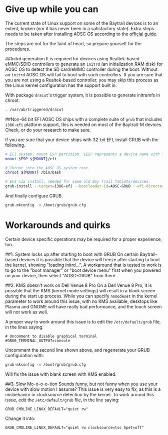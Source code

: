Give up while you can
=====================
The current state of Linux support on some of the Baytrail devices is to an extent, broken 
(nor it has never been in a satisfactory state). Extra steps needs to be taken after 
installing AOSC OS according to the 
[official guide](https://github.com/AOSC-Dev/aosc-os/blob/master/how-to-install.md).

The steps are not for the faint of heart, so prepare yourself for the procedures.

##Initrd generation
It is required for devices using Realtek-based eMMC/SDIO controllers to generate an `initrd`
(an initialization RAM disk) for AOSC OS to detect the SD card/eMMC controller during the
boot. Without an `initrd` AOSC OS will fail to boot with such controllers. If you are sure
that you are not using a Realtek-based controller, you may skip this process as the Linux
kernel configuration has the support built in.

With package `dracut`'s trigger system, it is possible to generate initramfs in chroot.

```bash
. /var/ab/triggered/dracut
```

##Non-64 bit EFI
AOSC OS ships with a complete suite of `grub` that includes `i386-efi` platform support, this
is needed on most of the Baytrail-M devices. Check, or do your research to make sure.

If you are sure that your device ships with 32-bit EFI, install GRUB with the following.

```bash
# EFI system, mount ESP partition. $ESP represents a device name with full path.
mount $ESP ${MOUNT}/efi

# Chroot into the AOSC OS system root.
chroot ${MOUNT} /bin/bash

# EFI x32 install, needed for some old Bay Trail tablets/devices.
grub-install --target=i386-efi --bootloader-id=AOSC-GRUB --efi-directory=/efi
```

And finally configure GRUB.

```bash
grub-mkconfig -o /boot/grub/grub.cfg
```

Workarounds and quirks
======================
Certain device specific operations may be required for a proper experience, too.

##1. System locks up after starting to boot with GRUB
On certain Baytrail-based devices it is possible that the device will freeze after starting
to boot the kernel, showing "loading initrd...". A workaround that is tested to work is to
go to the "boot manager" or "boot device menu" first when you powered on your device, then
select "AOSC-GRUB" from there.

##2. KMS doesn't work on Dell Venue 8 Pro
On a Dell Venue 8 Pro, it is possible that the KMS (kernel mode settings) will result in a
blank screen during the start up process. While you can specify `nomodeset` in the kernel
parameter to work around this issue, with no KMS available, desktops like Plasma and GNOME
will have really bad performance, and the touch screen will not work as well.

A proper way to work around this issue is to edit the `/etc/default/grub` file, in the lines
saying:

```
# Uncomment to disable graphical terminal
#GRUB_TERMINAL_OUTPUT=console
```

Uncomment the second line shown above, and regenerate your GRUB configuration with:

```bash
grub-mkconfig -o /boot/grub/grub.cfg
```

Will fix the issue with blank screen with KMS enabled.

##3. Slow Mo-o-o-o-tion
Sounds funny, but not funny when you use your device with slow motion I assume? This issue is
very easy to fix, as this is a misbehavior in clocksource detection by the kernel. To work 
around this issue, edit the `/etc/default/grub` file, in the line saying:

```
GRUB_CMDLINE_LINUX_DEFAULT="quiet rw"
```

Change it into:

```
GRUB_CMDLINE_LINUX_DEFAULT="quiet rw clocksource=tsc hpet=off"
```
